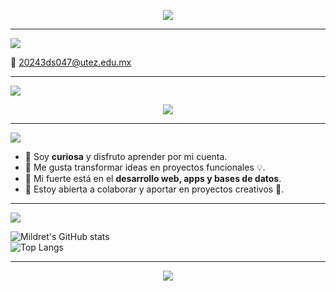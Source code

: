 <p align="center">
  <img src="https://readme-typing-svg.herokuapp.com?font=Fira+Code&size=30&pause=1000&color=9A7DFA&center=true&vCenter=true&width=600&lines=✨+Hola%2C+soy+Mildret+🌙;🚀+Estudiante+de+Desarrollo+de+Software;💻+Apasionada+por+la+tecnología">
</p>

---

<p align="left">
  <img src="https://readme-typing-svg.herokuapp.com?font=Fira+Code&size=22&pause=1000&color=7FFFD4&width=435&lines=📬+Contacto" />
</p>

📧 [20243ds047@utez.edu.mx](mailto:20243ds047@utez.edu.mx)  

---

<p align="left">
  <img src="https://readme-typing-svg.herokuapp.com?font=Fira+Code&size=22&pause=1000&color=FFD700&width=435&lines=⚡+Pila+Tecnológica" />
</p>

<p align="center">
  <img src="https://skillicons.dev/icons?i=java,python,php,js,html,css,c,cpp,mysql,git,github,vscode,idea,figma,postman,notion" />
</p>

---

<p align="left">
  <img src="https://readme-typing-svg.herokuapp.com?font=Fira+Code&size=22&pause=1000&color=FF69B4&width=435&lines=🌌+Sobre+mí" />
</p>

- 🔹 Soy **curiosa** y disfruto aprender por mi cuenta.  
- 🔹 Me gusta transformar ideas en proyectos funcionales 💡.  
- 🔹 Mi fuerte está en el **desarrollo web, apps y bases de datos**.  
- 🔹 Estoy abierta a colaborar y aportar en proyectos creativos 🤝.  

---

<p align="left">
  <img src="https://readme-typing-svg.herokuapp.com?font=Fira+Code&size=22&pause=1000&color=00BFFF&width=435&lines=📊+Estadísticas" />
</p>

![Mildret's GitHub stats](https://github-readme-stats.vercel.app/api?username=TU_USUARIO&show_icons=true&theme=radical)  
![Top Langs](https://github-readme-stats.vercel.app/api/top-langs/?username=TU_USUARIO&layout=compact&theme=radical)  

---

<p align="center">
  <img src="https://readme-typing-svg.herokuapp.com?font=Fira+Code&size=22&pause=1000&color=FFB6C1&center=true&vCenter=true&width=500&lines=✨+Gracias+por+visitar+mi+perfil;💻+Cada+código+cuenta+una+historia;🌙+Siempre+aprendiendo+y+soñando" />
</p>
